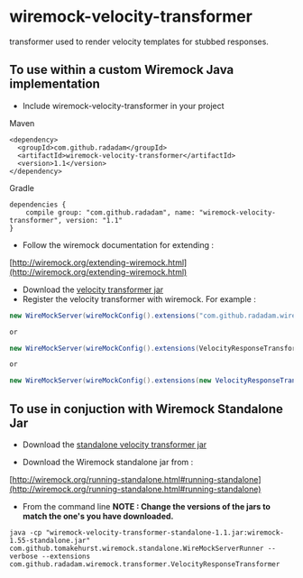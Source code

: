 wiremock-velocity-transformer
===========================

transformer used to render velocity templates for stubbed responses.

## To use within a custom Wiremock Java implementation

- Include wiremock-velocity-transformer in your project

Maven

````
<dependency>
  <groupId>com.github.radadam</groupId>
  <artifactId>wiremock-velocity-transformer</artifactId>
  <version>1.1</version>
</dependency>
````

Gradle 

````
dependencies {
    compile group: "com.github.radadam", name: "wiremock-velocity-transformer", version: "1.1"
}
````

- Follow the wiremock documentation for extending :

[http://wiremock.org/extending-wiremock.html](http://wiremock.org/extending-wiremock.html)

- Download the [velocity transformer jar ](https://github.com/radAdam/wiremock-velocity-transformer/releases/download/1.1/wiremock-velocity-transformer-1.1.jar)
- Register the velocity transformer with wiremock. For example :

````java
new WireMockServer(wireMockConfig().extensions("com.github.radadam.wiremock.transformer.VelocityResponseTransformer",));

or

new WireMockServer(wireMockConfig().extensions(VelocityResponseTransformer.class));

or 

new WireMockServer(wireMockConfig().extensions(new VelocityResponseTransformer()));
````

## To use in conjuction with Wiremock Standalone Jar

- Download the [standalone velocity transformer jar ](https://github.com/radAdam/wiremock-velocity-transformer/releases/download/1.0/wiremock-velocity-transformer-standalone-1.0.jar)

- Download the Wiremock standalone jar from :

[http://wiremock.org/running-standalone.html#running-standalone](http://wiremock.org/running-standalone.html#running-standalone)

- From the command line **NOTE : Change the versions of the jars to match the one's you have downloaded.**
````
java -cp "wiremock-velocity-transformer-standalone-1.1.jar:wiremock-1.55-standalone.jar" com.github.tomakehurst.wiremock.standalone.WireMockServerRunner --verbose --extensions com.github.radadam.wiremock.transformer.VelocityResponseTransformer
````
